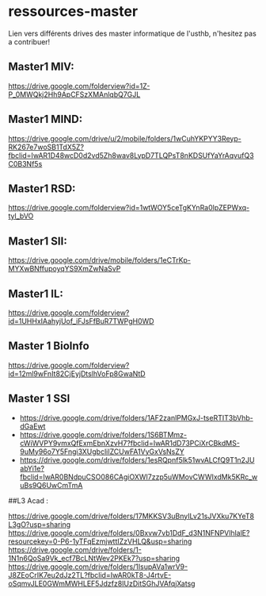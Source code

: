 # ressources-master
Lien vers différents drives des master informatique de l'usthb, n'hesitez pas a contribuer!

## Master1 MIV:

https://drive.google.com/folderview?id=1Z-P_0MWQkj2Hh9ApCFSzXMAnlqbQ7GJL

## Master1 MIND:

https://drive.google.com/drive/u/2/mobile/folders/1wCuhYKPYY3Reyp-RK267e7woSB1TdX5Z?fbclid=IwAR1D48wcD0d2vd5Zh8wav8LypD7TLQPsT8nKDSUfYaYrAqvufQ3C0B3Nf5s

## Master1 RSD:

https://drive.google.com/folderview?id=1wtWOY5ceTgKYnRa0lpZEPWxq-tyl_bVO

## Master1 SII:

https://drive.google.com/drive/mobile/folders/1eCTrKp-MYXwBNffupoyqYS9XmZwNaSvP

## Master1 IL:

https://drive.google.com/folderview?id=1UHHxIAahyjUof_iFJsFfBuR7TWPgH0WD

## Master 1 BioInfo

https://drive.google.com/folderview?id=12ml9wFnIt82CjEyjDtslhVoFp8GwaNtD

## Master 1 SSI

- https://drive.google.com/drive/folders/1AF2zanlPMGxJ-tseRTIT3bVhb-dGaEwt
- https://drive.google.com/drive/folders/1S6BTMmz-cWiWVPY9vmxQfExmEbnXzvH7?fbclid=IwAR1dD73PCiXrCBkdMS-9uMy96o7Y5Fngi3XUgbcliIZCUwFA1VyGxVsNsZY
- https://drive.google.com/drive/folders/1esRQpnf5lk51wvALCfQ9T1n2JUabYi1e?fbclid=IwAR0BNdpuCSO086CAgiOXWI7zzp5uWMovCWWIxdMk5KRc_wuBs9Q6UwCmTmA

##L3 Acad :

https://drive.google.com/drive/folders/17MKKSV3uBnyILv21sJVXku7KYeT8L3gO?usp=sharing https://drive.google.com/drive/folders/0Bxvw7vb1DdF_d3N1NFNPVlhlalE?resourcekey=0-P6-1yTFqEzmjwttIZzVHLQ&usp=sharing https://drive.google.com/drive/folders/1-1N1n6QoSa9Vk_ecf7BcLNtWev2PKEk7?usp=sharing https://drive.google.com/drive/folders/1IsupAVa1wrV9-J8ZEoCrIK7eu2dJz2TL?fbclid=IwAR0kT8-J4rtvE-oSqmvJLE0GWmMWHLEF5Jdzfz8IUzDitSGhJVAfqjXatsg
